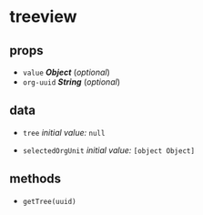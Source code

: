 # treeview 



## props 
- `value` ***Object*** (*optional*) 
- `org-uuid` ***String*** (*optional*) 

## data 
- `tree` 
 *initial value:* `null` 

- `selectedOrgUnit` 
 *initial value:* `[object Object]` 



## methods 
- `getTree(uuid)` 


